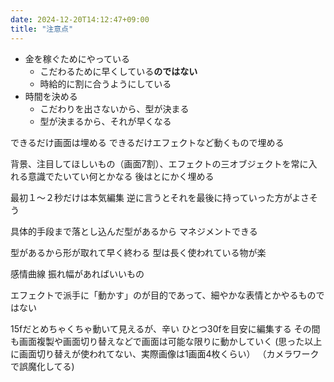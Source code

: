 ```yaml
---
date: 2024-12-20T14:12:47+09:00
title: "注意点"
---
```


- 金を稼ぐためにやっている
    - こだわるために早くしている**のではない**
    - 時給的に割に合うようにしている
- 時間を決める
    - こだわりを出さないから、型が決まる
    - 型が決まるから、それが早くなる

できるだけ画面は埋める
できるだけエフェクトなど動くもので埋める

背景、注目してほしいもの（画面7割）、エフェクトの三オブジェクトを常に入れる意識でたいてい何とかなる
後はとにかく埋める

最初１～２秒だけは本気編集
逆に言うとそれを最後に持っていった方がよさそう


具体的手段まで落とし込んだ型があるから
マネジメントできる

型があるから形が取れて早く終わる
型は長く使われている物が楽

感情曲線
振れ幅があればいいもの

エフェクトで派手に「動かす」のが目的であって、細やかな表情とかやるものではない

15fだとめちゃくちゃ動いて見えるが、辛い
ひとつ30fを目安に編集する
その間も画面複製や画面切り替えなどで画面は可能な限りに動かしていく
(思った以上に画面切り替えが使われてない、実際画像は1画面4枚くらい）
（カメラワークで誤魔化してる)


